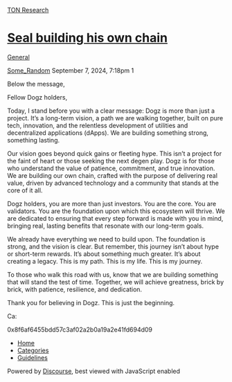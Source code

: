 [TON Research](/)

# [Seal building his own chain](/t/seal-building-his-own-chain/31901)

[General](/c/general/4) 

    

[Some\_Random](https://tonresear.ch/u/Some_Random)  September 7, 2024, 7:18pm  1

Below the message,

Fellow Dogz holders,

Today, I stand before you with a clear message: Dogz is more than just a project. It’s a long-term vision, a path we are walking together, built on pure tech, innovation, and the relentless development of utilities and decentralized applications (dApps). We are building something strong, something lasting.

Our vision goes beyond quick gains or fleeting hype. This isn’t a project for the faint of heart or those seeking the next degen play. Dogz is for those who understand the value of patience, commitment, and true innovation. We are building our own chain, crafted with the purpose of delivering real value, driven by advanced technology and a community that stands at the core of it all.

Dogz holders, you are more than just investors. You are the core. You are validators. You are the foundation upon which this ecosystem will thrive. We are dedicated to ensuring that every step forward is made with you in mind, bringing real, lasting benefits that resonate with our long-term goals.

We already have everything we need to build upon. The foundation is strong, and the vision is clear. But remember, this journey isn’t about hype or short-term rewards. It’s about something much greater. It’s about creating a legacy. This is my path. This is my life. This is my journey.

To those who walk this road with us, know that we are building something that will stand the test of time. Together, we will achieve greatness, brick by brick, with patience, resilience, and dedication.

Thank you for believing in Dogz. This is just the beginning.

Ca:

0x8f6af6455bdd57c3af02a2b0a19a2e41fd694d09

 

*   [Home](/)
*   [Categories](/categories)
*   [Guidelines](/guidelines)

Powered by [Discourse](https://www.discourse.org), best viewed with JavaScript enabled